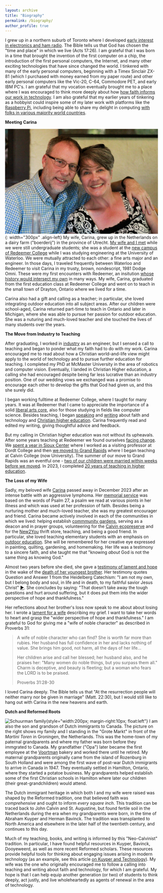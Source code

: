 ```yaml
---
layout: archive
title: "Biography"
permalink: /biography/
author_profile: true
---
```


I grew up in a northern suburb of Toronto where I developed 
[early interest in electronics and ham radio](https://www.christiancourier.ca/ham-radio-from-a-hobby-to-a-vocation/).
The Bible tells us that God has chosen the "time and place" in which
we live (Acts 17:26). I am grateful that I was born in a time that
brought the invention of the first computer on a chip, the introduction
of the first personal computers, the Internet, and many other exciting
technologies that have since changed the world. I tinkered with many of
the early personal computers, beginning with a Timex Sinclair ZX-81
\(which I purchased with money earned from my paper route\) and other
early personal computers like the Vic-20, C-64, Commodore PET, and early
IBM PC's. I am grateful that my vocation eventually brought me to a
place where I was encouraged to think more deeply about how 
[how faith informs our work in technology](https://digitalcollections.dordt.edu/cgi/viewcontent.cgi?article=2949&context=pro_rege).
I am also grateful that my earlier years of tinkering as a hobbyist
could inspire some of my later work with platforms like the 
[Raspberry Pi](raspberrypi.html), including being able to share my delight in computing 
[with folks in various majority world countries](https://sites.calvin.edu/derek/service.html).

**Meeting Carina**

![Derek and Carina Schuurman](images/DerekandCarina.jpg){: width="300px" .align-left}
My wife, Carina, grew up in the Netherlands on a dairy farm
(\"boerderij\") in the province of Utrecht. 
[My wife and I met](https://www.christiancourier.ca/25-years-of-technology-and-the-arts)
while we were still undergraduate students; she was a student at the
[new campus of Redeemer College](images/Redeemer1986.jpg) while I was
studying engineering at the University of Waterloo. We were mutually attracted to
each other: a fine arts major and an engineer. In those days, I
traveled frequently between Waterloo and Redeemer to visit Carina in my trusty, brown,
nondescript, 1981 Dodge Omni. These were my first encounters with
Redeemer, an insitution [whose history would intersect my
own](https://www.christiancourier.ca/redeemer-at-40/) in many ways.
My wife, Carina, graduated from the first education class at Redeemer College and went on
to teach in the small town of Drayton, Ontario where we lived for a time. 

Carina also had a gift and calling as a teacher; in particular, she loved
integrating outdoor education into all subject areas.
After our children were school-aged, Carina returned part-time to teach in Ontario 
and later in Michigan, where she was able to pursue her passion for outdoor education. 
She was a nuturing and much-loved teacher
and she touched the lives of many students over the years.

**The Move from Industry to Teaching**

After graduating, I worked in [industry](https://sites.calvin.edu/derek/industry.html) as an engineer, 
but I sensed a call to teaching and began to ponder what my faith had to do with my work. 
Carina encouraged me to read about how a Christian world-and-life view might apply to the world of technology and to pursue further 
education for teaching. I completed my PhD at McMaster University in the area of robotics and computer vision. 
Eventually, I landed in Christian Higher education, a calling she had encouraged despite being far less 
lucrative than an industry position. One of our wedding vows we exchanged was a promise to encourage each other to 
develop the gifts that God had given us, and this she surely did. 

I began working fulltime at Redeemer College, where I taught for many years. It was at
Redeemer that I came to appreciate the importance of a solid [liberal arts core](https://www.christiancourier.ca/the-christian-college-core/), 
also for those studying in fields like computer science.
Besides teaching, I began [speaking](talks.html) and [writing](pubs.html) about faith and technology and 
[Christian higher education](https://www.cccu.org/magazine/defining-the-integration-of-faith-and-learning/).
Carina frequently read and edited my writing, giving thoughtful advice and feedback.

But my calling in Christian higher education was not without its upheavals.
After some years teaching at Redeemer we found ourselves 
[facing change](https://www.christiancourier.ca/facing-change/). We 
[spent a year in Sioux Center](https://www.christiancourier.ca/impressions-from-sioux-center)
where I worked as a visiting professor at Dordt College and then 
[we moved to Grand Rapids](https://www.christiancourier.ca/impressions-from-grand-rapids)
where I began teaching at Calvin College (now University). 
The summer of our move to Grand Rapids was an eventful one - 
[two of our children were married within weeks before we moved](https://www.christiancourier.ca/two-weddings-and-a-move/).
In 2023, I completed 
[20 years of teaching in higher education](https://christianscholars.com/20-years-of-professing/).

**The Loss of my Wife**

Sadly, my beloved wife 
[Carina](https://www.kitchingsteepeandludwig.com/obituaries/Carina-Wilhelmina-Schuurman?obId=30132296#/obituaryInfo)
passed away in December 2023 after an intense battle with an aggressive lymphoma.
Her [memorial service](https://www.youtube.com/live/tFv96X3d-wE) was based on the words of Psalm 27, a psalm
we read at various pionts in her illness and which was used at her profession of faith.
Besides being a nurturing mother and much-loved teacher, she was my greatest encourager and friend. 
Carina became actively involved in each of the communities in which we lived: helping establish 
[commmunity gardens](https://search.helpseeker.org/canada/ontario/hamilton/athens-street-community-gardens-immanuel-christian-reformed-church), 
serving as a deacon and in prayer groups, volunteering for the 
[Calvin ecopreserve](https://calvin.edu/ecosystem-preserve/) 
and for the [New2You](https://new2youshop.org/) thrift store, teaching, and being a good friend. 
In particular, she loved teaching elementary students with an emphasis on 
[outdoor education](https://www.christiancourier.ca/schools-out/).
She will be remembered for her creative eye expressed in painting, quilting, gardening, and homemaking.
Her life was a testimony to a sincere faith, and she taught me that 
"knowing *about* God is not the same thing as knowing God."

Almost two years before she died, she gave a 
[testimony of lament and hope](https://www.youtube.com/watch?v=LiLCBQ0-jAg&t=3319s)
in the wake of the [death of her youngest brother](https://www.christiancourier.ca/hans-story/).
Her testimony quotes Question and Answer 1 from the Heidelberg Catechism:
"I am not my own, but I belong body and soul, in life and in death, to my faithful savior Jesus Christ"
[▶️](talks/comfort.mp3).
She concludes by saying: "That doesn’t take away the tough questions and hurt around suffering, 
but it does put them into the wider perspective of hope and thankfulness."

Her reflections about her brother's loss now speak to me about about losing her.
I wrote a [lament for a wife](https://www.christiancourier.ca/lament-for-a-wife/) describing my grief.
I want to take her words to heart and grasp the "wider perspective of hope and thankfulness."
I am grateful to God for giving me a "wife of noble character" as described in Proverbs 31:

> A wife of noble character who can find?
>    She is worth far more than rubies.
> Her husband has full confidence in her
>    and lacks nothing of value.
> She brings him good, not harm,
>    all the days of her life...
>
> Her children arise and call her blessed;
>   her husband also, and he praises her:
> "Many women do noble things,
>   but you surpass them all."
> Charm is deceptive, and beauty is fleeting;
>   but a woman who fears the LORD is to be praised.
>
> Proverbs 31:28-30

I loved Carina deeply. The Bible tells us that "At the resurrection people will neither marry nor be given in marriage" 
\(Matt. 22:30\), but I would still like to hang out with Carina in the new heavens and earth.

**Dutch and Reformed Roots**

![Schuurman family](images/family.jpg){style="width:200px; margin-right:10px; float:left"}
I am also the son and grandson of Dutch immigrants to Canada. The
picture on the right shows my family and I standing in the "Grote
Markt" in front of the *Martini Toren* in Groningen, the Netherlands.
This was the home-town of my paternal grandparents and where my father
was born before they immgrated to Canada. My grandfather \("Opa"\) later
became the first employee at the [Voortman](https://voortman.com)
bakery and worked there until he retired.
My maternal grandparents originally came from the island of Rozenburg in South Holland
and were among the first wave of post-war Dutch immigrants to arrive in Canada in 1947. 
They eventually settled in Hamilton, Ontario, where they started a potatoe business. 
My grandparents helped establish some of the first Christian schools in Hamilton where 
later our children \(their great-grandchildren\) would attend.

The Dutch immigrant heritage in which both I and my wife were raised was shaped 
by the Reformed tradition, one that believed faith was *comprehensive* and 
ought to inform *every square inch*. This tradition can be traced back to John Calvin and St. Augustine, 
but found fertile soil in the Netherlands during the era when my grandparents were born,
in the time of Abraham Kuyper and Herman Bavinck.
The tradition was transplanted to North America and elsewhere in the later half of the twentieth century,
and continues to this day.

Much of my teaching, books, and writing is informed by this "Neo-Calvinist" tradition. 
In particular, I have found helpful resources in Kuyper, Bavinck, Dooyeweerd, 
as well as more recent Reformed scholars.
These resources provide helpful tools for thinking about engaging issues arising
in modern technology \(as an example, see this article
[on Kuyper and Technology](https://christianscholars.com/on-kuyper-and-technology-or-how-a-voice-from-the-past-can-speak-to-our-digital-age/)\).
My wife was the one who originally encouraged me to follow a calling into
teaching and writing about faith and technology, for which I am grateful.
My hope is that I can help equip another generation \(or two\)
of students to think deeply, act justly, and live wholeheartedly as
agents of renewal in the area of technology.
